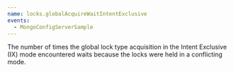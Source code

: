 ```yaml
---
name: locks.globalAcquireWaitIntentExclusive
events:
  - MongoConfigServerSample
---
```


The number of times the global lock type acquisition in the Intent Exclusive (IX) mode encountered waits because the locks were held in a conflicting mode.